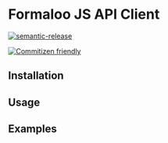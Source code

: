 # Formaloo JS API Client

[![semantic-release](https://img.shields.io/badge/%20%20%F0%9F%93%A6%F0%9F%9A%80-semantic--release-e10079.svg)](https://github.com/semantic-release/semantic-release)


[![Commitizen friendly](https://img.shields.io/badge/commitizen-friendly-brightgreen.svg)](http://commitizen.github.io/cz-cli/)

## Installation


## Usage


## Examples